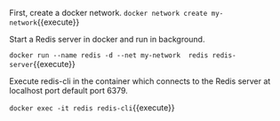 First, create a docker network.
`docker network create my-network`{{execute}}

Start a Redis server in docker and run in background.

`docker run --name redis -d --net my-network  redis redis-server`{{execute}}

Execute redis-cli in the container which connects to the Redis server at localhost port default port 6379.

`docker exec -it redis redis-cli`{{execute}}

